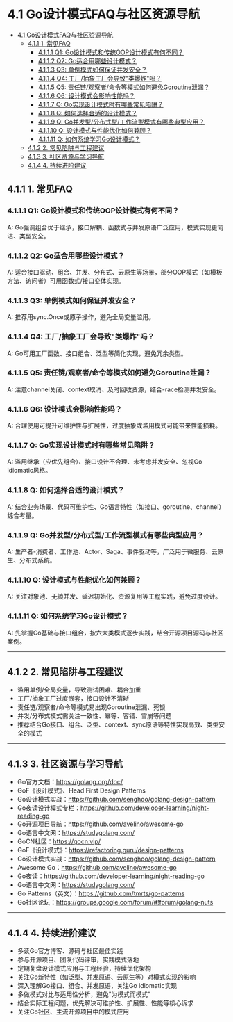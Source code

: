 # 4.1 Go设计模式FAQ与社区资源导航

<!-- TOC START -->
- [4.1 Go设计模式FAQ与社区资源导航](#41-go设计模式faq与社区资源导航)
  - [4.1.1 1. 常见FAQ](#411-1-常见faq)
    - [4.1.1.1 Q1: Go设计模式和传统OOP设计模式有何不同？](#4111-q1-go设计模式和传统oop设计模式有何不同)
    - [4.1.1.2 Q2: Go适合用哪些设计模式？](#4112-q2-go适合用哪些设计模式)
    - [4.1.1.3 Q3: 单例模式如何保证并发安全？](#4113-q3-单例模式如何保证并发安全)
    - [4.1.1.4 Q4: 工厂/抽象工厂会导致"类爆炸"吗？](#4114-q4-工厂抽象工厂会导致类爆炸吗)
    - [4.1.1.5 Q5: 责任链/观察者/命令等模式如何避免Goroutine泄漏？](#4115-q5-责任链观察者命令等模式如何避免goroutine泄漏)
    - [4.1.1.6 Q6: 设计模式会影响性能吗？](#4116-q6-设计模式会影响性能吗)
    - [4.1.1.7 Q: Go实现设计模式时有哪些常见陷阱？](#4117-q-go实现设计模式时有哪些常见陷阱)
    - [4.1.1.8 Q: 如何选择合适的设计模式？](#4118-q-如何选择合适的设计模式)
    - [4.1.1.9 Q: Go并发型/分布式型/工作流型模式有哪些典型应用？](#4119-q-go并发型分布式型工作流型模式有哪些典型应用)
    - [4.1.1.10 Q: 设计模式与性能优化如何兼顾？](#41110-q-设计模式与性能优化如何兼顾)
    - [4.1.1.11 Q: 如何系统学习Go设计模式？](#41111-q-如何系统学习go设计模式)
  - [4.1.2 2. 常见陷阱与工程建议](#412-2-常见陷阱与工程建议)
  - [4.1.3 3. 社区资源与学习导航](#413-3-社区资源与学习导航)
  - [4.1.4 4. 持续进阶建议](#414-4-持续进阶建议)
<!-- TOC END -->

## 4.1.1 1. 常见FAQ

### 4.1.1.1 Q1: Go设计模式和传统OOP设计模式有何不同？

A: Go强调组合优于继承，接口解耦、函数式与并发原语广泛应用，模式实现更简洁、类型安全。

### 4.1.1.2 Q2: Go适合用哪些设计模式？

A: 适合接口驱动、组合、并发、分布式、云原生等场景，部分OOP模式（如模板方法、访问者）可用函数式/接口变体实现。

### 4.1.1.3 Q3: 单例模式如何保证并发安全？

A: 推荐用sync.Once或原子操作，避免全局变量滥用。

### 4.1.1.4 Q4: 工厂/抽象工厂会导致"类爆炸"吗？

A: Go可用工厂函数、接口组合、泛型等简化实现，避免冗余类型。

### 4.1.1.5 Q5: 责任链/观察者/命令等模式如何避免Goroutine泄漏？

A: 注意channel关闭、context取消、及时回收资源，结合-race检测并发安全。

### 4.1.1.6 Q6: 设计模式会影响性能吗？

A: 合理使用可提升可维护性与扩展性，过度抽象或滥用模式可能带来性能损耗。

### 4.1.1.7 Q: Go实现设计模式时有哪些常见陷阱？

A: 滥用继承（应优先组合）、接口设计不合理、未考虑并发安全、忽视Go idiomatic风格。

### 4.1.1.8 Q: 如何选择合适的设计模式？

A: 结合业务场景、代码可维护性、Go语言特性（如接口、goroutine、channel）综合考量。

### 4.1.1.9 Q: Go并发型/分布式型/工作流型模式有哪些典型应用？

A: 生产者-消费者、工作池、Actor、Saga、事件驱动等，广泛用于微服务、云原生、分布式系统。

### 4.1.1.10 Q: 设计模式与性能优化如何兼顾？

A: 关注对象池、无锁并发、延迟初始化、资源复用等工程实践，避免过度设计。

### 4.1.1.11 Q: 如何系统学习Go设计模式？

A: 先掌握Go基础与接口组合，按六大类模式逐步实践，结合开源项目源码与社区案例。

---

## 4.1.2 2. 常见陷阱与工程建议

- 滥用单例/全局变量，导致测试困难、耦合加重
- 工厂/抽象工厂过度嵌套，接口设计不清晰
- 责任链/观察者/命令等模式易出现Goroutine泄漏、死锁
- 并发/分布式模式需关注一致性、幂等、容错、雪崩等问题
- 推荐结合Go接口、组合、泛型、context、sync原语等特性实现高效、类型安全的模式

---

## 4.1.3 3. 社区资源与学习导航

- Go官方文档：<https://golang.org/doc/>
- GoF《设计模式》、Head First Design Patterns
- Go设计模式实战：<https://github.com/senghoo/golang-design-pattern>
- Go夜读设计模式专栏：<https://github.com/developer-learning/night-reading-go>
- Go开源项目导航：<https://github.com/avelino/awesome-go>
- Go语言中文网：<https://studygolang.com/>
- GoCN社区：<https://gocn.vip/>
- GoF《设计模式》：<https://refactoring.guru/design-patterns>
- Go设计模式实战：<https://github.com/senghoo/golang-design-pattern>
- Awesome Go：<https://github.com/avelino/awesome-go>
- Go夜读：<https://github.com/developer-learning/night-reading-go>
- Go语言中文网：<https://studygolang.com/>
- Go Patterns（英文）：<https://github.com/tmrts/go-patterns>
- Go社区论坛：<https://groups.google.com/forum/#!forum/golang-nuts>

---

## 4.1.4 4. 持续进阶建议

- 多读Go官方博客、源码与社区最佳实践
- 参与开源项目、团队代码评审，实践模式落地
- 定期复盘设计模式应用与工程经验，持续优化架构
- 关注Go新特性（如泛型、并发原语、云原生等）对模式实现的影响
- 深入理解Go接口、组合、并发原语，关注Go idiomatic实现
- 多做模式对比与适用性分析，避免"为模式而模式"
- 结合实际工程问题，优先解决可维护性、扩展性、性能等核心诉求
- 关注Go社区、主流开源项目中的模式应用
